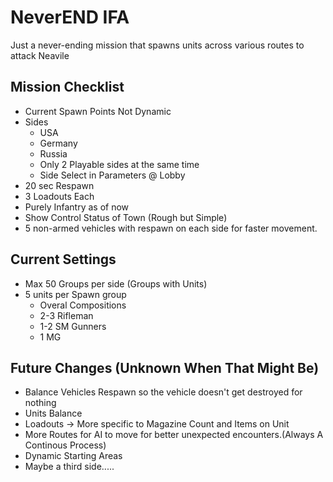 # NeverEND IFA

Just a never-ending mission that spawns units across various routes to attack Neavile

## Mission Checklist

* Current Spawn Points Not Dynamic
* Sides
	* USA
	* Germany
	* Russia
	* Only 2 Playable sides at the same time
	* Side Select in Parameters @ Lobby
* 20 sec Respawn
* 3 Loadouts Each
* Purely Infantry as of now
* Show Control Status of Town (Rough but Simple)
* 5 non-armed vehicles with respawn on each side for faster movement.

## Current Settings

* Max 50 Groups per side (Groups with Units)
* 5 units per Spawn group
	* Overal Compositions
	* 2-3 Rifleman
	* 1-2 SM Gunners
	* 1 MG
	
## Future Changes (Unknown When That Might Be)

* Balance Vehicles Respawn so the vehicle doesn't get destroyed for nothing
* Units Balance
* Loadouts -> More specific to Magazine Count and Items on Unit
* More Routes for AI to move for better unexpected encounters.(Always A Continous Process)
* Dynamic Starting Areas
* Maybe a third side.....
	

